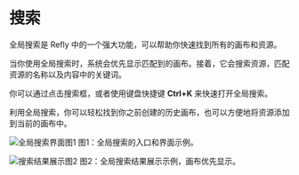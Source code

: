 # 搜索

全局搜索是 Refly 中的一个强大功能，可以帮助你快速找到所有的画布和资源。

当你使用全局搜索时，系统会优先显示匹配到的画布。接着，它会搜索资源，匹配资源的名称以及内容中的关键词。

你可以通过点击搜索框，或者使用键盘快捷键 **Ctrl+K** 来快速打开全局搜索。

利用全局搜索，你可以轻松找到你之前创建的历史画布，也可以方便地将资源添加到当前的画布中。

![全局搜索界面图1](/images/2025-04-27-00-15-33.webp)
图1：全局搜索的入口和界面示例。

![搜索结果展示图2](/images/2025-04-27-00-15-46.webp)
图2：全局搜索结果展示示例，画布优先显示。